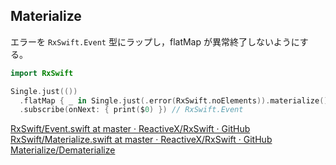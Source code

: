 ## Materialize

エラーを `RxSwift.Event` 型にラップし，flatMap が異常終了しないようにする。

```swift
import RxSwift

Single.just(())
  .flatMap { _ in Single.just(.error(RxSwift.noElements)).materialize() }
  .subscribe(onNext: { print($0) }) // RxSwift.Event
```

[RxSwift/Event.swift at master · ReactiveX/RxSwift · GitHub](https://github.com/ReactiveX/RxSwift/blob/master/RxSwift/Event.swift)
[RxSwift/Materialize.swift at master · ReactiveX/RxSwift · GitHub](https://github.com/ReactiveX/RxSwift/blob/master/RxSwift/Observables/Materialize.swift)
[Materialize/Dematerialize](http://reactivex.io/documentation/operators/materialize-dematerialize.html)
